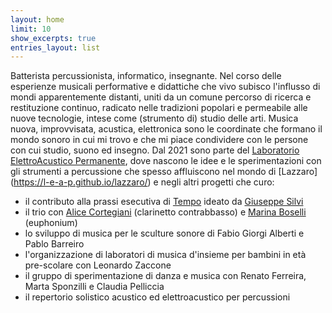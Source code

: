 ```yaml
---
layout: home
limit: 10
show_excerpts: true
entries_layout: list
---
```


Batterista percussionista, informatico, insegnante. Nel corso delle esperienze musicali performative e didattiche che vivo subisco l'influsso di mondi apparentemente distanti, uniti da un comune percorso di ricerca e restituzione continuo, radicato nelle tradizioni popolari e permeabile alle nuove tecnologie, intese come (strumento di) studio delle arti.
Musica nuova, improvvisata, acustica, elettronica sono le coordinate che formano il mondo sonoro in cui mi trovo e che mi piace condividere con le persone con cui studio, suono ed insegno.
Dal 2021 sono parte del [Laboratorio ElettroAcustico Permanente](https://l-e-a-p.github.io/), dove nascono le idee e le sperimentazioni con gli strumenti a percussione che spesso affluiscono nel mondo di [Lazzaro] (https://l-e-a-p.github.io/lazzaro/) e negli altri progetti che curo:
- il contributo alla prassi esecutiva di [Tempo](https://github.com/L-E-A-P/giuseppe/blob/main/tempo.md) ideato da [Giuseppe Silvi](https://l-e-a-p.github.io/giuseppe/)
- il trio con [Alice Cortegiani](https://l-e-a-p.github.io/alice/) (clarinetto contrabbasso) e [Marina Boselli](https://www.instagram.com/marinabsll/) (euphonium)
- lo sviluppo di musica per le sculture sonore di Fabio Giorgi Alberti e Pablo Barreiro
- l'organizzazione di laboratori di musica d'insieme per bambini in età pre-scolare con Leonardo Zaccone
- il gruppo di sperimentazione di danza e musica con Renato Ferreira, Marta Sponzilli e Claudia Pelliccia
- il repertorio solistico acustico ed elettroacustico per percussioni
